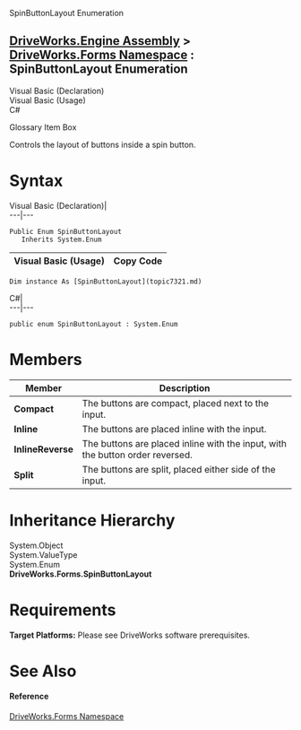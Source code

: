 SpinButtonLayout Enumeration   
  
[DriveWorks.Engine Assembly](topic2156.md) > [DriveWorks.Forms Namespace](topic7266.md) : SpinButtonLayout Enumeration  
---  
  
Visual Basic (Declaration)    
Visual Basic (Usage)    
C# 

Glossary Item Box

Controls the layout of buttons inside a spin button. 

# Syntax

Visual Basic (Declaration)|   
---|---  
      
    
    Public Enum SpinButtonLayout 
       Inherits System.Enum  
  
Visual Basic (Usage)| Copy Code  
---|---  
      
    
    Dim instance As [SpinButtonLayout](topic7321.md)  
  
C#|   
---|---  
      
    
    public enum SpinButtonLayout : System.Enum   
  
# Members

Member| Description  
---|---  
**Compact**|  The buttons are compact, placed next to the input.  
**Inline**|  The buttons are placed inline with the input.  
**InlineReverse**|  The buttons are placed inline with the input, with the button order reversed.  
**Split**|  The buttons are split, placed either side of the input.  
  
# Inheritance Hierarchy

System.Object  
System.ValueType  
System.Enum  
**DriveWorks.Forms.SpinButtonLayout**  


# Requirements

**Target Platforms:** Please see DriveWorks software prerequisites.

# See Also

#### Reference

[DriveWorks.Forms Namespace](topic7266.md)


